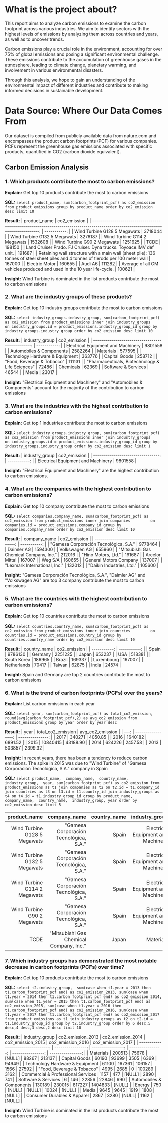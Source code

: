 # What is the project about?
This report aims to analyze carbon emissions to examine the carbon footprint across various industries. We aim to identify sectors with the highest levels of emissions by analyzing them across countries and years, as well as to uncover trends.

Carbon emissions play a crucial role in the environment, accounting for over 75% of global emissions and posing a significant environmental challenge. These emissions contribute to the accumulation of greenhouse gases in the atmosphere, leading to climate change, planetary warming, and involvement in various environmental disasters.

Through this analysis, we hope to gain an understanding of the environmental impact of different industries and contribute to making informed decisions in sustainable development.

# Data Source: Where Our Data Comes From
Our dataset is compiled from publicly available data from nature.com and encompasses the product carbon footprints (PCF) for various companies. PCFs represent the greenhouse gas emissions associated with specific products, quantified in CO2 (carbon dioxide equivalent).

## Carbon Emission Analysis
### 1. Which products contribute the most to carbon emissions?
**Explain:** Get top 10 products contribute the most to carbon emissions

**SQL:**
`select product_name, sum(carbon_footprint_pcf) as co2_emission
				from product_emissions
				group by product_name
				order by co2_emission desc
				limit 10`

**Result:**
| product_name                                                                                                                       | co2_emission | 
| ---------------------------------------------------------------------------------------------------------------------------------: | -----------: | 
| Wind Turbine G128 5 Megawats                                                                                                       | 3718044      | 
| Wind Turbine G132 5 Megawats                                                                                                       | 3276187      | 
| Wind Turbine G114 2 Megawats                                                                                                       | 1532608      | 
| Wind Turbine G90 2 Megawats                                                                                                        | 1251625      | 
| TCDE                                                                                                                               | 198150       | 
| Land Cruiser Prado. FJ Cruiser. Dyna trucks. Toyoace.IMV def unit.                                                                 | 191687       | 
| Retaining wall structure with a main wall (sheet pile): 136 tonnes of steel sheet piles and 4 tonnes of tierods per 100 meter wall | 167000       | 
| Electric Motor                                                                                                                     | 160655       | 
| Audi A6                                                                                                                            | 111282       | 
| Average of all GM vehicles produced and used in the 10 year life-cycle.                                                            | 100621       | 

**Insight:** Wind Turbine is dominated in the list products contribute the most to carbon emissions

### 2. What are the industry groups of these products?
**Explain:** Get top 10 industry groups contribute the most to carbon emissions

**SQL:**
`select industry_groups.industry_group, sum(carbon_footprint_pcf) as co2_emission
from product_emissions
inner join industry_groups		
	on industry_groups.id = product_emissions.industry_group_id
group by industry_groups.industry_group
order by co2_emission desc
limit 10`

**Result:**
| industry_group                                   | co2_emission | 
| -----------------------------------------------: | -----------: | 
| Electrical Equipment and Machinery               | 9801558      | 
| Automobiles & Components                         | 2582264      | 
| Materials                                        | 577595       | 
| Technology Hardware & Equipment                  | 363776       | 
| Capital Goods                                    | 258712       | 
| "Food, Beverage & Tobacco"                       | 111131       | 
| "Pharmaceuticals, Biotechnology & Life Sciences" | 72486        | 
| Chemicals                                        | 62369        | 
| Software & Services                              | 46544        | 
| Media                                            | 23017        | 

**Insight:** "Electrical Equipment and Machinery" and "Automobiles & Components" account for the majority of the contribution to carbon emissions

### 3. What are the industries with the highest contribution to carbon emissions?
**Explain:** Get top 1 industries contribute the most to carbon emissions

**SQL:**
`select industry_groups.industry_group, sum(carbon_footprint_pcf) as co2_emission
from product_emissions
inner join industry_groups		
	on industry_groups.id = product_emissions.industry_group_id
group by industry_groups.industry_group
order by co2_emission desc
limit 1`

**Result:**
| industry_group                     | co2_emission | 
| ---------------------------------: | -----------: | 
| Electrical Equipment and Machinery | 9801558      | 

**Insight:** "Electrical Equipment and Machinery" are the highest contribution to carbon emissions.

### 4. What are the companies with the highest contribution to carbon emissions?
**Explain:** Get top 10 company contribute the most to carbon emissions

**SQL:**
`select companies.company_name, sum(carbon_footprint_pcf) as co2_emission
from product_emissions
inner join companies		
	on companies.id = product_emissions.company_id
group by companies.company_name
order by co2_emission desc
limit 10`

**Result:**
| company_name                            | co2_emission | 
| --------------------------------------: | -----------: | 
| "Gamesa Corporación Tecnológica, S.A."  | 9778464      | 
| Daimler AG                              | 1594300      | 
| Volkswagen AG                           | 655960       | 
| "Mitsubishi Gas Chemical Company, Inc." | 212016       | 
| "Hino Motors, Ltd."                     | 191687       | 
| Arcelor Mittal                          | 167007       | 
| Weg S/A                                 | 160655       | 
| General Motors Company                  | 137007       | 
| "Lexmark International, Inc."           | 132012       | 
| "Daikin Industries, Ltd."               | 105600       | 

**Insight:** "Gamesa Corporación Tecnológica, S.A.",  "Daimler AG" and "Volkswagen AG" are top 3 company contribute the most to carbon emissions

### 5. What are the countries with the highest contribution to carbon emissions?
**Explain:** Get top 10 countries contribute the most to carbon emissions

**SQL:**
`select countries.country_name, sum(carbon_footprint_pcf) as co2_emission
from product_emissions
inner join countries		
	on countries.id = product_emissions.country_id
group by countries.country_name
order by co2_emission desc
limit 10`

**Result:**
| country_name | co2_emission | 
| -----------: | -----------: | 
| Spain        | 9786130      | 
| Germany      | 2251225      | 
| Japan        | 653237       | 
| USA          | 518381       | 
| South Korea  | 186965       | 
| Brazil       | 169337       | 
| Luxembourg   | 167007       | 
| Netherlands  | 70417        | 
| Taiwan       | 62875        | 
| India        | 24574        | 

**Insight:** Spain and Germany are top 2 countries contribute the most to carbon emissions

### 6. What is the trend of carbon footprints (PCFs) over the years?
**Explain:** List carbon emissions in each year

**SQL:**
`select year, sum(carbon_footprint_pcf) as total_co2_emission, round(avg(carbon_footprint_pcf),2) as avg_co2_emission
from product_emissions
group by year
order by year desc`

**Result:**
| year | total_co2_emission | avg_co2_emission | 
| ---: | -----------------: | ---------------: | 
| 2017 | 340271             | 4050.85          | 
| 2016 | 1640182            | 6891.52          | 
| 2015 | 10840415           | 43188.90         | 
| 2014 | 624226             | 2457.58          | 
| 2013 | 503857             | 2399.32          | 

**Insight:** In recent years, there has been a tendency to reduce carbon emissions. The spike in 2015 was due to "Wind Turbine" of "Gamesa Corporación Tecnológica, S.A." company in Spain

**SQL:**
`select product_name, 
	  company_name, 
	  country_name, 
	  industry_group, 
	  year,
	  sum(carbon_footprint_pcf) as co2_emission
from product_emissions as t1
	join companies as t2 on t2.id = t1.company_id
	join countries as t3 on t3.id = t1.country_id
	join industry_groups as t4 on t4.id = t1.industry_group_id
group by product_name, 
	  company_name, 
	  country_name, 
	  industry_group,
	  year
order by co2_emission desc
limit 5`

| product_name                 | company_name                            | country_name | industry_group                     | year | co2_emission | 
| ---------------------------: | --------------------------------------: | -----------: | ---------------------------------: | ---: | -----------: | 
| Wind Turbine G128 5 Megawats | "Gamesa Corporación Tecnológica, S.A."  | Spain        | Electrical Equipment and Machinery | 2015 | 3718044      | 
| Wind Turbine G132 5 Megawats | "Gamesa Corporación Tecnológica, S.A."  | Spain        | Electrical Equipment and Machinery | 2015 | 3276187      | 
| Wind Turbine G114 2 Megawats | "Gamesa Corporación Tecnológica, S.A."  | Spain        | Electrical Equipment and Machinery | 2015 | 1532608      | 
| Wind Turbine G90 2 Megawats  | "Gamesa Corporación Tecnológica, S.A."  | Spain        | Electrical Equipment and Machinery | 2015 | 1251625      | 
| TCDE                         | "Mitsubishi Gas Chemical Company, Inc." | Japan        | Materials                          | 2017 | 198150       | 

### 7. Which industry groups has demonstrated the most notable decrease in carbon footprints (PCFs) over time?
**Explain:** Get top 10 products contribute the most to carbon emissions

**SQL:**
`select t2.industry_group, 
		sum(case when t1.year = 2013 then t1.carbon_footprint_pcf end) as co2_emission_2013,
		sum(case when t1.year = 2014 then t1.carbon_footprint_pcf end) as co2_emission_2014,
		sum(case when t1.year = 2015 then t1.carbon_footprint_pcf end) as co2_emission_2015,
		sum(case when t1.year = 2016 then t1.carbon_footprint_pcf end) as co2_emission_2016,
		sum(case when t1.year = 2017 then t1.carbon_footprint_pcf end) as co2_emission_2017
from product_emissions as t1
 join industry_groups as t2 on t2.id = t1.industry_group_id
group by t2.industry_group
order by 6 desc,5 desc,4 desc,3 desc,2 desc
limit 10`

**Result:**
| industry_group                     | co2_emission_2013 | co2_emission_2014 | co2_emission_2015 | co2_emission_2016 | co2_emission_2017 | 
| ---------------------------------: | ----------------: | ----------------: | ----------------: | ----------------: | ----------------: | 
| Materials                          | 200513            | 75678             | [NULL]            | 88267             | 213137            | 
| Capital Goods                      | 60190             | 93699             | 3505              | 6369              | 94949             | 
| Technology Hardware & Equipment    | 61100             | 167361            | 106157            | 1566              | 27592             | 
| "Food, Beverage & Tobacco"         | 4995              | 2685              | 0                 | 100289            | 3162              | 
| Commercial & Professional Services | 1157              | 477               | [NULL]            | 2890              | 741               | 
| Software & Services                | 6                 | 146               | 22856             | 22846             | 690               | 
| Automobiles & Components           | 130189            | 230015            | 817227            | 1404833           | [NULL]            | 
| Energy                             | 750               | [NULL]            | [NULL]            | 10024             | [NULL]            | 
| Media                              | 9645              | 9645              | 1919              | 1808              | [NULL]            | 
| Consumer Durables & Apparel        | 2867              | 3280              | [NULL]            | 1162              | [NULL]            | 

**Insight:** Wind Turbine is dominated in the list products contribute the most to carbon emissions

